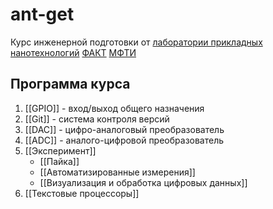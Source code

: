 # ant-get

Курс инженерной подготовки от [лаборатории прикладных нанотехнологий](https://ant-lab.ru/) [ФАКТ](https://vk.com/astech_mipt) [МФТИ](https://mipt.ru) 

## Программа курса
1. [[GPIO]] - вход/выход общего назначения
2. [[Git]] - система контроля версий
3. [[DAC]] - цифро-аналоговый преобразователь
4. [[ADC]] - аналого-цифровой преобразователь
5. [[Эксперимент]]
	- [[Пайка]]
	- [[Автоматизированные измерения]]
	- [[Визуализация и обработка цифровых данных]]
6. [[Текстовые процессоры]]